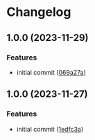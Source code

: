 # Changelog

## 1.0.0 (2023-11-29)


### Features

* initial commit ([069a27a](https://github.com/devtemplates/github/commit/069a27a795d6caff2416064286ac08bb34d382db))

## 1.0.0 (2023-11-27)


### Features

* initial commit ([1edfc3a](https://github.com/devtemplates/github/commit/1edfc3a9bdeae24b3e5bcaf18b4fa02fa6ebd845))
